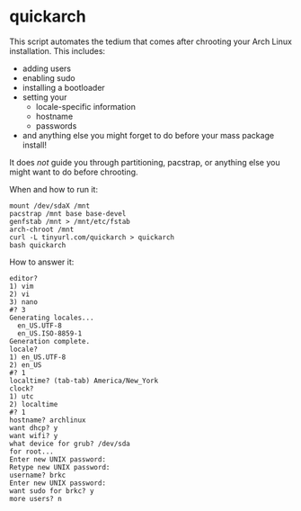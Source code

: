 quickarch
=================
This script automates the tedium
that comes after chrooting your
Arch Linux installation. This includes:
* adding users
* enabling sudo
* installing a bootloader
* setting your
  - locale-specific information
  - hostname
  - passwords
* and anything else you might forget to do
  before your mass package install!

It does *not* guide you
through partitioning, pacstrap,
or anything else you might want to do
before chrooting.

When and how to run it:
```
mount /dev/sdaX /mnt
pacstrap /mnt base base-devel
genfstab /mnt > /mnt/etc/fstab
arch-chroot /mnt
curl -L tinyurl.com/quickarch > quickarch
bash quickarch
```

How to answer it:
```
editor?
1) vim
2) vi
3) nano
#? 3
Generating locales...
  en_US.UTF-8
  en_US.ISO-8859-1
Generation complete.
locale?
1) en_US.UTF-8
2) en_US
#? 1
localtime? (tab-tab) America/New_York
clock?
1) utc
2) localtime
#? 1
hostname? archlinux
want dhcp? y
want wifi? y
what device for grub? /dev/sda
for root...
Enter new UNIX password:
Retype new UNIX password:
username? brkc
Enter new UNIX password:
want sudo for brkc? y
more users? n
```
